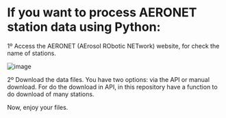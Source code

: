 # If you want to process AERONET station data using Python:
1º Access the AERONET (AErosol RObotic NETwork) website, for check the name of stations.

![image](https://github.com/user-attachments/assets/5c4e114e-a767-42da-9176-646537387d0c)

2º Download the data files. You have two options: via the API or manual download.
For do the download in API, in this repository have a function to do download of many stations.


Now, enjoy your files.
